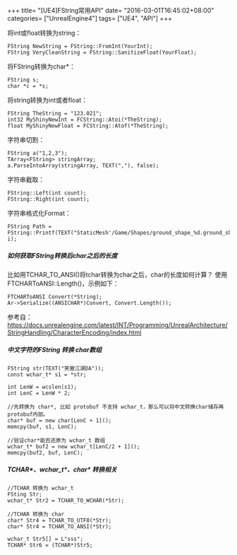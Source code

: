 +++
title= "[UE4]FString常用API"
date= "2016-03-01T16:45:02+08:00"
categories= ["UnrealEngine4"]
tags= ["UE4", "API"]
+++

将int或float转换为string：

    FString NewString = FString::FromInt(YourInt);     
    FString VeryCleanString = FString::SanitizeFloat(YourFloat);  



将FString转换为char*：

    FString s;  
    char *c = *s;  



将string转换为int或者float：

    FString TheString = "123.021";    
    int32 MyShinyNewInt = FCString::Atoi(*TheString);  
    float MyShinyNewFloat = FCString::Atof(*TheString);  



字符串切割：

    FString a("1,2,3");  
    TArray<FString> stringArray;  
    a.ParseIntoArray(stringArray, TEXT(","), false);  



字符串截取：

    FString::Left(int count);  
    FString::Right(int count);  



字符串格式化Format：

    FString Path = FString::Printf(TEXT("StaticMesh'/Game/Shapes/ground_shape_%d.ground_shape_%d'"), i);
    
##### 如何获取FString转换后char之后的长度

比如用TCHAR_TO_ANSI()将tchar转换为char之后，char的长度如何计算？
使用FTCHARToANSI::Length()，示例如下：

    FTCHARToANSI Convert(*String);
    Ar->Serialize((ANSICHAR*)Convert, Convert.Length());

参考自：https://docs.unrealengine.com/latest/INT/Programming/UnrealArchitecture/StringHandling/CharacterEncoding/index.html

    
##### 中文字符的FString 转换 char数组

    FString str(TEXT("笑傲江湖DA"));
    const wchar_t* s1 = *str;

    int LenW = wcslen(s1);
    int LenC = LenW * 2;

    //先转换为 char*, 比如 protobuf 不支持 wchar_t，那么可以将中文转换char储存再protobuf内部。
    char* buf = new char[LenC + 1]();
    memcpy(buf, s1, LenC);

    //验证char*能否还原为 wchar_t 数组
    wchar_t* buf2 = new wchar_t[LenC/2 + 1]();
    memcpy(buf2, buf, LenC);

    
##### TCHAR*、wchar_t*、char* 转换相关

    //TCHAR 转换为 wchar_t
    FSting Str;
    wchar_t* Str2 = TCHAR_TO_WCHAR(*Str);

    //TCHAR 转换为 char
    char* Str4 = TCHAR_TO_UTF8(*Str);
    char* Str4 = TCHAR_TO_ANSI(*Str);
    
    wchar_t Str5[] = L"sss";
    TCHAR* Str6 = (TCHAR*)Str5;
    